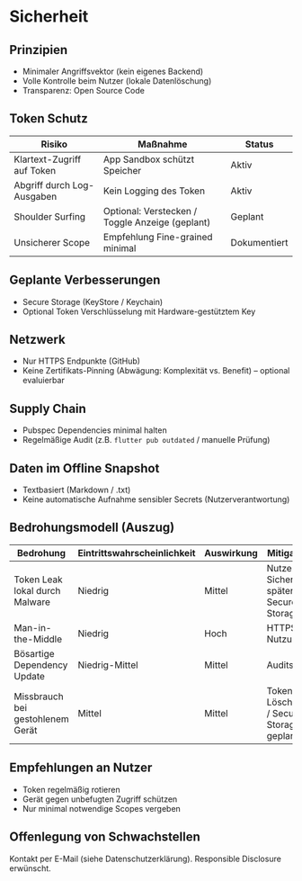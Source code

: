 # Sicherheit

## Prinzipien
- Minimaler Angriffsvektor (kein eigenes Backend)
- Volle Kontrolle beim Nutzer (lokale Datenlöschung)
- Transparenz: Open Source Code

## Token Schutz
| Risiko | Maßnahme | Status |
|--------|----------|--------|
| Klartext-Zugriff auf Token | App Sandbox schützt Speicher | Aktiv |
| Abgriff durch Log-Ausgaben | Kein Logging des Token | Aktiv |
| Shoulder Surfing | Optional: Verstecken / Toggle Anzeige (geplant) | Geplant |
| Unsicherer Scope | Empfehlung Fine-grained minimal | Dokumentiert |

## Geplante Verbesserungen
- Secure Storage (KeyStore / Keychain)
- Optional Token Verschlüsselung mit Hardware-gestütztem Key

## Netzwerk
- Nur HTTPS Endpunkte (GitHub)
- Keine Zertifikats-Pinning (Abwägung: Komplexität vs. Benefit) – optional evaluierbar

## Supply Chain
- Pubspec Dependencies minimal halten
- Regelmäßige Audit (z.B. `flutter pub outdated` / manuelle Prüfung)

## Daten im Offline Snapshot
- Textbasiert (Markdown / .txt)
- Keine automatische Aufnahme sensibler Secrets (Nutzerverantwortung)

## Bedrohungsmodell (Auszug)
| Bedrohung | Eintrittswahrscheinlichkeit | Auswirkung | Mitigation |
|-----------|-----------------------------|------------|-----------|
| Token Leak lokal durch Malware | Niedrig | Mittel | Nutzer OS Sicherheit, später Secure Storage |
| Man-in-the-Middle | Niedrig | Hoch | HTTPS Nutzung |
| Bösartige Dependency Update | Niedrig-Mittel | Mittel | Audits |
| Missbrauch bei gestohlenem Gerät | Mittel | Mittel | Token Löschung / Secure Storage geplant |

## Empfehlungen an Nutzer
- Token regelmäßig rotieren
- Gerät gegen unbefugten Zugriff schützen
- Nur minimal notwendige Scopes vergeben

## Offenlegung von Schwachstellen
Kontakt per E-Mail (siehe Datenschutzerklärung). Responsible Disclosure erwünscht.
